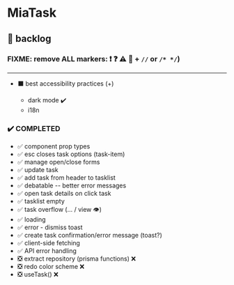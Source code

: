 # MiaTask

## 📃 backlog

### FIXME: remove ALL markers: ❗ ❓ ⚠️ 🐞 + `//` or `/* */`)

---

- ⬛ best accessibility practices (+)

  - dark mode ✔️
  - i18n

### ✔️ COMPLETED

- ✅ component prop types
- ✅ esc closes task options (task-item)
- ✅ manage open/close forms
- ✅ update task
- ✅ add task from header to tasklist
- ✅ debatable -- better error messages
- ✅ open task details on click task
- ✅ tasklist empty
- ✅ task overflow (... / view 👁️)
- ✅ loading
- ✅ error - dismiss toast
- ✅ create task confirmation/error message (toast?)
- ✅ client-side fetching
- ✅ API error handling
- ❎ extract repository (prisma functions) ❌
- ❎ redo color scheme ❌
- ❎ useTask() ❌
